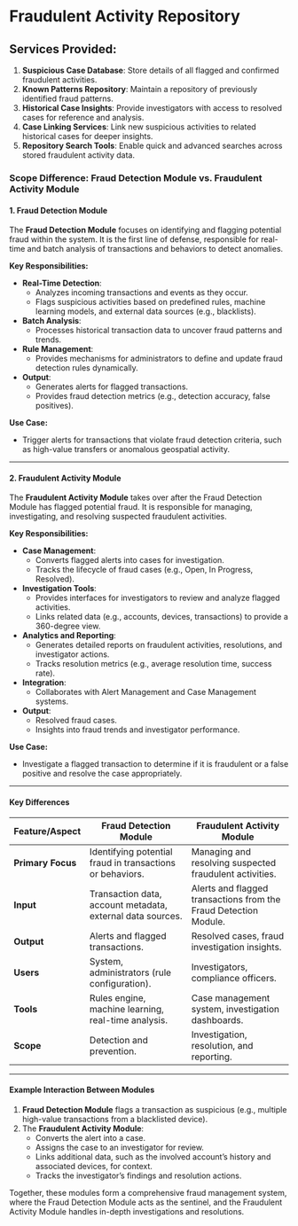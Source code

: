    # Fraudulent Activity Repository

## Services Provided:

1. **Suspicious Case Database**: Store details of all flagged and confirmed fraudulent activities.
2. **Known Patterns Repository**: Maintain a repository of previously identified fraud patterns.
3. **Historical Case Insights**: Provide investigators with access to resolved cases for reference and analysis.
4. **Case Linking Services**: Link new suspicious activities to related historical cases for deeper insights.
5. **Repository Search Tools**: Enable quick and advanced searches across stored fraudulent activity data.


### **Scope Difference: Fraud Detection Module vs. Fraudulent Activity Module**

#### **1. Fraud Detection Module**
The **Fraud Detection Module** focuses on identifying and flagging potential fraud within the system. It is the first line of defense, responsible for real-time and batch analysis of transactions and behaviors to detect anomalies.

**Key Responsibilities:**
- **Real-Time Detection**:
  - Analyzes incoming transactions and events as they occur.
  - Flags suspicious activities based on predefined rules, machine learning models, and external data sources (e.g., blacklists).
- **Batch Analysis**:
  - Processes historical transaction data to uncover fraud patterns and trends.
- **Rule Management**:
  - Provides mechanisms for administrators to define and update fraud detection rules dynamically.
- **Output**:
  - Generates alerts for flagged transactions.
  - Provides fraud detection metrics (e.g., detection accuracy, false positives).

**Use Case:**
- Trigger alerts for transactions that violate fraud detection criteria, such as high-value transfers or anomalous geospatial activity.

---

#### **2. Fraudulent Activity Module**
The **Fraudulent Activity Module** takes over after the Fraud Detection Module has flagged potential fraud. It is responsible for managing, investigating, and resolving suspected fraudulent activities.

**Key Responsibilities:**
- **Case Management**:
  - Converts flagged alerts into cases for investigation.
  - Tracks the lifecycle of fraud cases (e.g., Open, In Progress, Resolved).
- **Investigation Tools**:
  - Provides interfaces for investigators to review and analyze flagged activities.
  - Links related data (e.g., accounts, devices, transactions) to provide a 360-degree view.
- **Analytics and Reporting**:
  - Generates detailed reports on fraudulent activities, resolutions, and investigator actions.
  - Tracks resolution metrics (e.g., average resolution time, success rate).
- **Integration**:
  - Collaborates with Alert Management and Case Management systems.
- **Output**:
  - Resolved fraud cases.
  - Insights into fraud trends and investigator performance.

**Use Case:**
- Investigate a flagged transaction to determine if it is fraudulent or a false positive and resolve the case appropriately.

---

#### **Key Differences**

| Feature/Aspect              | Fraud Detection Module                          | Fraudulent Activity Module                       |
|-----------------------------|------------------------------------------------|------------------------------------------------|
| **Primary Focus**           | Identifying potential fraud in transactions or behaviors. | Managing and resolving suspected fraudulent activities. |
| **Input**                   | Transaction data, account metadata, external data sources. | Alerts and flagged transactions from the Fraud Detection Module. |
| **Output**                  | Alerts and flagged transactions.               | Resolved cases, fraud investigation insights.  |
| **Users**                   | System, administrators (rule configuration).   | Investigators, compliance officers.            |
| **Tools**                   | Rules engine, machine learning, real-time analysis. | Case management system, investigation dashboards. |
| **Scope**                   | Detection and prevention.                      | Investigation, resolution, and reporting.      |

---

#### **Example Interaction Between Modules**

1. **Fraud Detection Module** flags a transaction as suspicious (e.g., multiple high-value transactions from a blacklisted device).
2. The **Fraudulent Activity Module**:
   - Converts the alert into a case.
   - Assigns the case to an investigator for review.
   - Links additional data, such as the involved account’s history and associated devices, for context.
   - Tracks the investigator’s findings and resolution actions.

Together, these modules form a comprehensive fraud management system, where the Fraud Detection Module acts as the sentinel, and the Fraudulent Activity Module handles in-depth investigations and resolutions.    